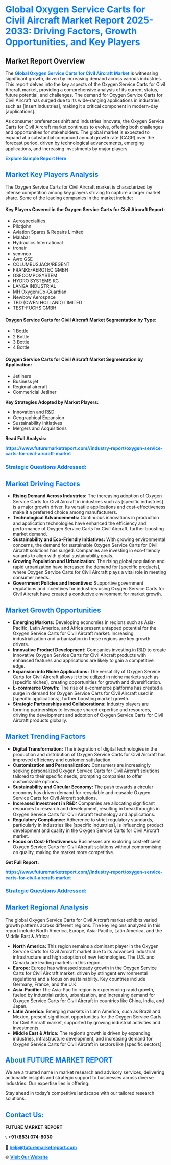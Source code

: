 <h1 style="color: #007BFF;">Global Oxygen Service Carts for Civil Aircraft Market Report 2025-2033: Driving Factors, Growth Opportunities, and Key Players</h1>

<section id="overview">
<h2>Market Report Overview</h2>
<p>The <a href="https://www.futuremarketreport.com//industry-report/oxygen-service-carts-for-civil-aircraft-market" style="color: #007BFF; text-decoration: none;"><strong>Global Oxygen Service Carts for Civil Aircraft Market</strong></a> is witnessing significant growth, driven by increasing demand across various industries. This report delves into the key aspects of the Oxygen Service Carts for Civil Aircraft market, providing a comprehensive analysis of its current status, future potential, and challenges. The demand for Oxygen Service Carts for Civil Aircraft has surged due to its wide-ranging applications in industries such as [insert industries], making it a critical component in modern-day [applications].</p>
<p>As consumer preferences shift and industries innovate, the Oxygen Service Carts for Civil Aircraft market continues to evolve, offering both challenges and opportunities for stakeholders. The global market is expected to expand at a substantial compound annual growth rate (CAGR) over the forecast period, driven by technological advancements, emerging applications, and increasing investments by major players.</p>
</section>

<section id="overview">
<p><a href="https://www.futuremarketreport.com//request-sample/reportId=49889" style="color: #007BFF; text-decoration: none;"><strong>Explore Sample Report Here</strong></a></p>
</section>

<section id="key-players">
<h2 style="color: #007BFF;">Market Key Players Analysis</h2>
<p>The Oxygen Service Carts for Civil Aircraft market is characterized by intense competition among key players striving to capture a larger market share. Some of the leading companies in the market include:</p>
<h4>Key Players Covered in the Oxygen Service Carts for Civil Aircraft Report:</h4>
<ul><li>Aerospecialties</li><li>Pilotjohn</li><li>Aviation Spares &amp; Repairs Limited</li><li>Malabar</li><li>Hydraulics International</li><li>tronair</li><li>semmco</li><li>Avro GSE</li><li>COLUMBUSJACK/REGENT</li><li>FRANKE-AEROTEC GMBH</li><li>GSECOMPOSYSTEM</li><li>HYDRO SYSTEMS KG</li><li>LANGA INDUSTRIAL</li><li>MH Oxygen/Co-Guardian</li><li>Newbow Aerospace</li><li>TBD (OWEN HOLLAND) LIMITED</li><li>TEST-FUCHS GMBH</li></ul>
<h4>Oxygen Service Carts for Civil Aircraft Market Segmentation by Type:</h4>
<ul><li>1 Bottle</li><li>2 Bottle</li><li>3 Bottle</li><li>4 Bottle</li></ul>

<h4>Oxygen Service Carts for Civil Aircraft Market Segmentation by Application:</h4>
<ul><li>Jetliners</li><li>Business jet</li><li>Regional aircraft</li><li>Commericial Jetliner</li></ul>
<p><strong>Key Strategies Adopted by Market Players:</strong></p>
<ul>
<li>Innovation and R&D</li>
<li>Geographical Expansion</li>
<li>Sustainability Initiatives</li>
<li>Mergers and Acquisitions</li>
</ul>
</section>

<section>
<p><strong>Read Full Analysis: </strong></p><a href="https://www.futuremarketreport.com//industry-report/oxygen-service-carts-for-civil-aircraft-market" style="color: #007BFF; text-decoration: none;"><strong>https://www.futuremarketreport.com//industry-report/oxygen-service-carts-for-civil-aircraft-market</strong></a>
<h3 style="color: #007BFF;">Strategic Questions Addressed:</h3>
</section>

<section id="driving-factors">
<h2 style="color: #007BFF;">Market Driving Factors</h2>
<ul>
<li><strong>Rising Demand Across Industries:</strong> The increasing adoption of Oxygen Service Carts for Civil Aircraft in industries such as [specific industries] is a major growth driver. Its versatile applications and cost-effectiveness make it a preferred choice among manufacturers.</li>
<li><strong>Technological Advancements:</strong> Continuous innovations in production and application technologies have enhanced the efficiency and performance of Oxygen Service Carts for Civil Aircraft, further boosting market demand.</li>
<li><strong>Sustainability and Eco-Friendly Initiatives:</strong> With growing environmental concerns, the demand for sustainable Oxygen Service Carts for Civil Aircraft solutions has surged. Companies are investing in eco-friendly variants to align with global sustainability goals.</li>
<li><strong>Growing Population and Urbanization:</strong> The rising global population and rapid urbanization have increased the demand for [specific products], where Oxygen Service Carts for Civil Aircraft plays a vital role in meeting consumer needs.</li>
<li><strong>Government Policies and Incentives:</strong> Supportive government regulations and incentives for industries using Oxygen Service Carts for Civil Aircraft have created a conducive environment for market growth.</li>
</ul>
</section>

<section id="growth-opportunities">
<h2 style="color: #007BFF;">Market Growth Opportunities</h2>
<ul>
<li><strong>Emerging Markets:</strong> Developing economies in regions such as Asia-Pacific, Latin America, and Africa present untapped potential for the Oxygen Service Carts for Civil Aircraft market. Increasing industrialization and urbanization in these regions are key growth drivers.</li>
<li><strong>Innovative Product Development:</strong> Companies investing in R&D to create innovative Oxygen Service Carts for Civil Aircraft products with enhanced features and applications are likely to gain a competitive edge.</li>
<li><strong>Expansion into Niche Applications:</strong> The versatility of Oxygen Service Carts for Civil Aircraft allows it to be utilized in niche markets such as [specific niches], creating opportunities for growth and diversification.</li>
<li><strong>E-commerce Growth:</strong> The rise of e-commerce platforms has created a surge in demand for Oxygen Service Carts for Civil Aircraft used in [specific applications], further boosting market growth.</li>
<li><strong>Strategic Partnerships and Collaborations:</strong> Industry players are forming partnerships to leverage shared expertise and resources, driving the development and adoption of Oxygen Service Carts for Civil Aircraft products globally.</li>
</ul>
</section>

<section id="trending-factors">
<h2 style="color: #007BFF;">Market Trending Factors</h2>
<ul>
<li><strong>Digital Transformation:</strong> The integration of digital technologies in the production and distribution of Oxygen Service Carts for Civil Aircraft has improved efficiency and customer satisfaction.</li>
<li><strong>Customization and Personalization:</strong> Consumers are increasingly seeking personalized Oxygen Service Carts for Civil Aircraft solutions tailored to their specific needs, prompting companies to offer customizable options.</li>
<li><strong>Sustainability and Circular Economy:</strong> The push towards a circular economy has driven demand for recyclable and reusable Oxygen Service Carts for Civil Aircraft solutions.</li>
<li><strong>Increased Investment in R&D:</strong> Companies are allocating significant resources to research and development, resulting in breakthroughs in Oxygen Service Carts for Civil Aircraft technology and applications.</li>
<li><strong>Regulatory Compliance:</strong> Adherence to strict regulatory standards, particularly in industries like [specific industries], is influencing product development and quality in the Oxygen Service Carts for Civil Aircraft market.</li>
<li><strong>Focus on Cost-Effectiveness:</strong> Businesses are exploring cost-efficient Oxygen Service Carts for Civil Aircraft solutions without compromising on quality, making the market more competitive.</li>
</ul>
</section>

<section>
<p><strong>Get Full Report: </strong></p><a href="https://www.futuremarketreport.com//industry-report/oxygen-service-carts-for-civil-aircraft-market" style="color: #007BFF; text-decoration: none;"><strong>https://www.futuremarketreport.com//industry-report/oxygen-service-carts-for-civil-aircraft-market</strong></a>
<h3 style="color: #007BFF;">Strategic Questions Addressed:</h3>
</section>


<section id="regional-analysis">
<h2 style="color: #007BFF;">Market Regional Analysis</h2>
<p>The global Oxygen Service Carts for Civil Aircraft market exhibits varied growth patterns across different regions. The key regions analyzed in this report include North America, Europe, Asia-Pacific, Latin America, and the Middle East & Africa:</p>
<ul>
<li><strong>North America:</strong> This region remains a dominant player in the Oxygen Service Carts for Civil Aircraft market due to its advanced industrial infrastructure and high adoption of new technologies. The U.S. and Canada are leading markets in this region.</li>
<li><strong>Europe:</strong> Europe has witnessed steady growth in the Oxygen Service Carts for Civil Aircraft market, driven by stringent environmental regulations and a focus on sustainability. Key countries include Germany, France, and the U.K.</li>
<li><strong>Asia-Pacific:</strong> The Asia-Pacific region is experiencing rapid growth, fueled by industrialization, urbanization, and increasing demand for Oxygen Service Carts for Civil Aircraft in countries like China, India, and Japan.</li>
<li><strong>Latin America:</strong> Emerging markets in Latin America, such as Brazil and Mexico, present significant opportunities for the Oxygen Service Carts for Civil Aircraft market, supported by growing industrial activities and investments.</li>
<li><strong>Middle East & Africa:</strong> The region’s growth is driven by expanding industries, infrastructure development, and increasing demand for Oxygen Service Carts for Civil Aircraft in sectors like [specific sectors].</li>
</ul>
</section>

<footer>
<h2 style="color: #007BFF;">About FUTURE MARKET REPORT</h2>
<p>We are a trusted name in market research and advisory services, delivering actionable insights and strategic support to businesses across diverse industries. Our expertise lies in offering:</p>

<p>Stay ahead in today’s competitive landscape with our tailored research solutions.</p>

<h2 style="color: #007BFF;">Contact Us:</h2>
<p><strong>FUTURE MARKET REPORT</strong></p>
<p>📞 <strong>+91 (883) 074-8030</strong></p>
<p>📧 <strong><a href="mailto:help@futuremarketreport.com" style="color: #007BFF;">help@futuremarketreport.com</a></strong></p>
<p>🌐 <strong><a href="https://www.futuremarketreport.com/" style="color: #007BFF;">Visit Our Website</a></strong></p>
</footer>